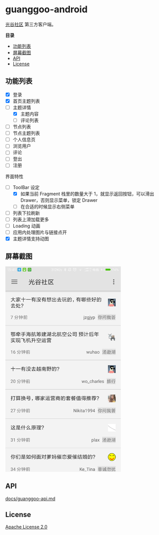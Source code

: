 # guanggoo-android

[光谷社区](http://www.guanggoo.com) 第三方客户端。

**目录**
<!-- vim-markdown-toc GFM -->
* [功能列表](#功能列表)
* [屏幕截图](#屏幕截图)
* [API](#api)
* [License](#license)

<!-- vim-markdown-toc -->

## 功能列表

- [x] 登录
- [x] 首页主题列表
- [ ] 主题详情
    - [x] 主题内容
    - [ ] 评论列表
- [ ] 节点列表
- [ ] 节点主题列表
- [ ] 个人信息页
- [ ] 浏览用户
- [ ] 评论
- [ ] 登出
- [ ] 注册

界面特性

- [ ] ToolBar 设定
    - [x] 如果当前 Fragment 栈里的数量大于 1，就显示返回按钮，可以滑出 Drawer，否则显示菜单，锁定 Drawer
    - [ ] 在合适的时候显示右侧菜单
- [ ] 列表下拉刷新
- [ ] 列表上滑加载更多
- [ ] Loading 动画
- [ ] 应用内处理图片与链接点开
- [x] 主题详情支持动图

## 屏幕截图

<img width="360" src="./screenshots/homepage.png" />

## API

[docs/guanggoo-api.md](./docs/guanggoo-api.md)

## License

[Apache License 2.0](https://github.com/mzlogin/guanggoo-android/blob/master/LICENSE)
